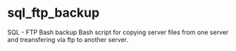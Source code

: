 # sql_ftp_backup
SQL - FTP Bash backup
Bash script for copying server files from one server and treansfering via ftp to another server.
